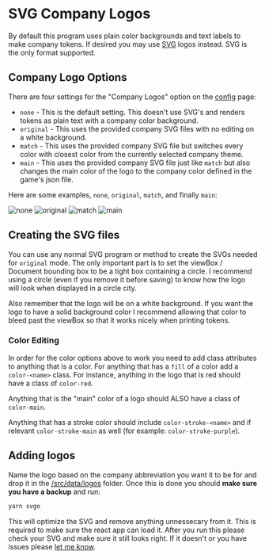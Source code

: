 # SVG Company Logos

By default this program uses plain color backgrounds and text labels to make
company tokens. If desired you may use
[SVG](https://developer.mozilla.org/en-US/docs/Web/SVG) logos instead. SVG is
the only format supported.

## Company Logo Options

There are four settings for the "Company Logos" option on the [config](/config)
page:

- `none` - This is the default setting. This doesn't use SVG's and renders
  tokens as plain text with a company color background.
- `original` - This uses the provided company SVG files with no editing on a
  white background.
- `match` - This uses the provided company SVG file but switches every color
  with closest color from the currently selected company theme.
- `main` - This uses the provided company SVG file just like `match` but also
  changes the main color of the logo to the company color defined in the game's
  json file.

Here are some examples, `none`, `original`, `match`, and finally `main`:

![none](/images/company-none.png)
![original](/images/company-original.png)
![match](/images/company-match.png)
![main](/images/company-main.png)

## Creating the SVG files

You can use any normal SVG program or method to create the SVGs needed for
`original` mode. The only important part is to set the viewBox / Document
bounding box to be a tight box containing a circle. I recommend using a circle
(even if you remove it before saving) to know how the logo will look when
displayed in a circle city.

Also remember that the logo will be on a white background. If you want the logo
to have a solid background color I recommend allowing that color to bleed past
the viewBox so that it works nicely when printing tokens.

### Color Editing

In order for the color options above to work you need to add class attributes to
anything that is a color. For anything that has a `fill` of a color add a
`color-<name>` class. For instance, anything in the logo that is red should have
a class of `color-red`.

Anything that is the "main" color of a logo should ALSO have a class of
`color-main`.

Anything that has a stroke color should include `color-stroke-<name>` and if
relevant `color-stroke-main` as well (for example: `color-stroke-purple`).

## Adding logos

Name the logo based on the company abbreviation you want it to be for and drop
it in the
[/src/data/logos](https://github.com/18xx-maker/18xx-maker/tree/master/src/data/logos)
folder. Once this is done you should **make sure you have a backup** and run:

```sh
yarn svgo
```

This will optimize the SVG and remove anything unnessecary from it. This is
required to make sure the react app can load it. After you run this please check
your SVG and make sure it still looks right. If it doesn't or you have issues
please [let me know](mailto:kelsin@valefor.com).
